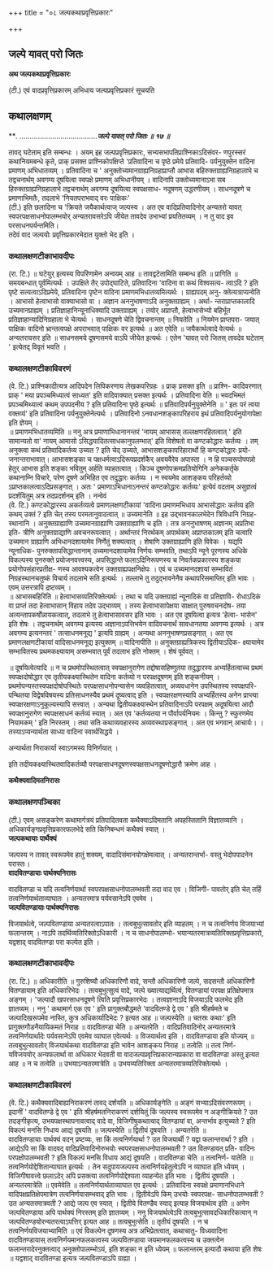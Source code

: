 +++
title = "०८ जल्पकथाप्रवृत्तिप्रकारः"

+++


## जल्पे यावत् परो जितः

**अथ जल्पकथाप्रवृत्तिप्रकारः**

(टी.) एवं वादप्रवृत्तिप्रकारम् अभिधाय जल्पप्रवृत्तिप्रकारं सूचयति

## **कथालक्षणम्**

***. ………………………………..**जल्पे यावत् परो जितः ॥ १७ ॥***

तावद् घटेताम् इति सम्बन्धः । अयम् इह जल्पप्रवृत्तिप्रकारः, सभ्यसभापतिप्राश्निकाऽदिसंवर- णपुरस्सरं कथानियमबन्धे कृते, प्राक् प्रसक्त प्राश्निकोपक्षिप्ते 'प्रतिवादिना च पृष्ठे प्रमेये प्रतिवादि- पर्यनुयुक्तेन वादिना प्रमाणम् अभिधातव्यम् । प्रतिवादिना च ' अनुक्तोच्यमानग्राह्यनिग्रहाप्राप्तौ आभास बहिरुक्तग्राह्यनिग्रहालाभे च तद्वचनार्थम् अवगम्य दूषयित्वा स्वपक्षे प्रमाणम् अभिधानीयम् । वादिनापि उक्तोच्यमानाऽभा सब हिरुक्तग्राह्यनिग्रहालाभे तद्वचनार्थम् अवगम्य दूषयित्वा स्वपक्षसाध- नदूषणम् उद्धरणीयम् । साधनदूषणे च प्रमाणाभिमतैः, तदलाभे 'नियतपराभवाद् वरः पाक्षिकः'  
(टी.) इति छलादिना च 'क्रियते जयैकार्थत्वाज् जल्पस्य । अत एव वादिप्रतिवादिनोर् अन्यतरो यावत् स्वपरपक्षसाधनोपालम्भयोर् अन्यतरावसरेऽपि जीयेत तावदेव उभाभ्यां प्रयतितव्यम् । न तु वाद इव परसाधनपर्यन्तमिति।  
तदेवं वाद जल्पयोः प्रवृत्तिप्रकारभेदात युक्तो भेद इति ।

### **कथालक्षणटीकाभावदीपः**

(रा. टि.) ॥ घटेयुर् इत्यस्य विपरिणामेन अन्वयम् आह ॥ तावद्वटेतामिति सम्बन्ध इति ॥ प्रागिति ॥ समयबन्धात् पूर्वमित्यर्थः । उपक्षिते तैर् उपोद्घाटिते, प्रतिवादिना 'वादिना वा कथं विश्वसत्य- त्वाऽदि ? इति पृष्टे सत्यत्वाऽदिप्रमेये, प्रतिवादिना पृष्टेन वादिना प्रमाणमभिधातव्यमित्यर्थः । ग्राह्यपदम् अनु- क्तेत्यत्राप्यन्वेति । आभासो हेत्वाभासो वाक्याभासो वा । अज्ञान अननुभाषणाऽदि अनुक्तग्राह्यम् । अर्था- न्तराप्राप्तकालादि उच्यमानप्राह्यम् । प्रतिज्ञाहानिन्यूनाधिक्यादि उक्तग्राह्यम् । तयोर् अप्राप्तौ, हेत्वाभासेभ्यो बहिर्भूत प्रतिज्ञाहान्यादिनिग्रहाला भे चेत्यर्थः । साधनदूषणे चेति द्विवचनान्तम् ॥ नियतेति ॥ नियमेन प्राप्तपरा- जयात् पाक्षिकः वादिनो भ्रान्तत्वपक्षे अपराभवात् पाक्षिकः वर इत्यर्थः ॥ अत एवेति ॥ जयैकार्थत्वादे वेत्यर्थः ॥ अन्यतरावसर इति ॥ साधनसमये दूषणसमये वाऽपि जीयेत इत्यर्थः । एतेन 'यावत् परो जितस् तावदेव घटेताम् ' इत्येतद् विवृतं भवति ।

### **कथालक्षणटीकाविवरणं**

(वे. टि.) प्राश्निकादीत्यत्र आदिपदेन लिपिकरणाय लेखकपरिग्रहः ॥ प्राक् प्रसक्त इति ॥ प्राश्नि- कादिवरणात् प्राक् ' मया प्रपञ्चमिध्यात्वं साध्यत' इति वादिवाक्यात् प्रसक्त इत्यर्थः । प्रतिवादिना वेति ॥ भवदभिमतं प्रपञ्चमिथ्यात्वं कथम् उपपदनीय ? इति प्रतिवादिना पृष्ठे इत्यर्थः ॥ प्रतिवादिपर्यनुयुक्तेनेति ॥ ' इतः परं त्वया वक्तव्यं' इति प्रतिवादिना पर्यनुयुक्तेनेत्यर्थः । प्रतिवादिनो ऽनवधानशङ्कापरिहराय इथं प्रतिवादिपर्यनुयोगापेक्षा इति ज्ञेयम् ।  
॥ प्रमाणमभिधातव्यमिति ॥ ननु अत्र प्रमाणाभिधानानन्तरं 'नायम् आभासस् तल्लक्षणरहितत्वात् ' इति सामान्यतो वा' नायम् आमासो ऽसिद्धयादितत्साधकानुपलम्भात्' इति विशेषतो वा कण्टकोद्धारः कर्तव्यः । तम् अनुक्त्वा कथं प्रतिवादिकर्तव्य उच्यत ? इति चेद् उच्यते, आभासशङ्कापरिहारार्थो हि कण्टकोद्धारः प्रयो- जनान्तराभावात्। आभासशङ्का च पक्षधर्मत्वाऽदिरूपप्रदर्शकैर् अवयवैरेव अपास्ता । न हि पञ्चरूपोपपन्नो हेतुर् आभास इति शङ्का भवितुम् अर्हति व्याहतत्वात् । किञ्च दूषणोपक्रमप्रतियोगिनि अनेककर्तृके कथानाम्नि विचारे, परेण दूषणे अभिहित एव तदुद्धारः कर्तव्यः । न स्वयमेव आशङ्कय परिहर्तव्यो ऽप्राप्तकालत्वाऽदिप्रसङ्गात् । अतः ' प्रमाणाऽभिधानाऽनन्तरं कण्टकोद्धारः कर्तव्यः' इत्येवं वदताम् असुज्ञत्वं प्रदर्शयितुम् अत्र तदप्रदर्शनम् इति । नन्वेवं  
(वे. टि.) कण्टकोद्धारस्य अकर्तव्यत्वे प्रमाणलक्षणटीकायां 'वादिना प्रमाणमभिधाय आभासोद्धारः कर्तव्य इति कथम् उक्तं ? इति चेत् तस्य परमतानुवादत्वात् ॥ उच्यमानेति ॥ इह उद्भावनकालभेदेन त्रिविधानि निग्रह- स्थानानि । अनुक्तग्राह्याणि उच्यमानग्राह्याणि उक्तग्राह्याणि च इति । तत्र अननुभाषणम् अज्ञानम् अप्रतिभा इति- त्रीणि अनुक्तग्राद्याणि अवचनरूपत्वात् । अर्थान्तरं निरर्थकम् अपार्थकम् अप्राप्तकालम् इति चत्वारि उच्यमान ग्राह्याणि अभिधानदशायामेव निर्णेतुं शक्यत्वात् । शेषाणि उक्तग्राह्याणि इति विवेकः । यद्यपि न्यूनाधिक- पुनरुक्तापसिद्धान्तानाम् उच्यमानदशायामेव निर्णयः सम्भवति, तथाऽपि न्यूने पूरणस्य अधिके विकल्पस्य पुनरुक्ते प्रयोजनवत्त्वस्य, अपसिद्धान्ते फलाऽदिनिरूपणस्य च निवर्तकप्रकारस्य शङ्कया प्रयोगोपसंहारप्रतीक्ष- णस्य आवश्यकत्वेन उक्तग्राह्यपक्षनिक्षेपः । एवं च उच्यमानदशायां सम्भावितं निग्रहस्थानचतुष्कं विचार्य तदलाभे सति इत्यर्थः । तल्लाभे तु तदुद्भावनेनैव कथापरिसमाप्तिर् इति भावः । एवम् उत्तरत्रापि द्रष्टव्यम् ।  
॥ आभासबहिरिति ॥ हेत्वाभासव्यतिरिक्तेत्यर्थः । तथा च यदि उक्तग्राह्यं न्यूनादिकं वा प्रतिज्ञावि- रोधाऽदिकं वा प्राप्तं तदा हेत्वाभासान् विहाय तदेव उद्भाव्यम् । तस्य हेत्वाभासापेक्षया साक्षात् पुरुषवचनदोष- तया अत्यन्तापकर्षोन्नायकत्वात्, तदलाभे तु हेत्वाभासावसर इति भावः । अत एव दूषयित्वा इत्यत्र 'हेत्वा- भासेन' इति शेषः । तद्वचनार्थम् अवगम्य इत्यस्य अज्ञानाऽपत्तिभयेन वादिवचनार्थं सावधानतया अवगम्य इत्यर्थः । अत्र अवगम्य इत्यनन्तरं ' तत्साधनमनूद्य ' इत्यपि ग्राह्यम् । अन्यथा अननुभाषणप्रसङ्गात् । अत एव प्रमाणलक्षणटीकायां वादिसाधनमनूद्य इत्युक्तम् ॥ वादिनापीति ॥ अनुक्तग्राह्यत्रिकस्य द्वितीयाऽदिक- क्ष्यायामेव सम्भावितस्य प्रथमकक्ष्यायाम् असम्भवात् पूर्वं तदलाभ इति नोक्तम् । शेषं पूर्ववत् ।

  
॥ दूषयित्वेत्यादि ॥ न च प्रथमोपस्थितत्वात् स्वपक्षानुरागेण तद्दोषासहिष्णुतया तदुद्धारस्य अभ्यर्हितत्वाच्च प्रथमं स्वपक्षदोषोद्धार एव तृतीयकक्ष्यास्थितेन वादिना कर्तव्यो न परपक्षदूषणम् इति शङ्कनीयम् । प्रथमोपन्यस्तस्वपक्षदोषोपस्थितेः परपक्षसाधनोपन्यासेन व्यवहितत्वात्, अव्यवधानेन उपस्थितस्य स्वपक्षपरि- पन्थितया विद्वेषविषयस्य प्रतिसाधनस्यैव प्रथमं दूष्यत्वाद् इति । स्वपक्षरक्षणस्यापि अभ्यर्हितस्य अनेन प्राप्त्या स्वपक्षरक्षणाऽनुकूल्यस्यापि सत्त्वात् । अन्यथा द्वितीयकक्ष्यास्थेन प्रतिवादिनाऽपि परपक्षम् अदूषयित्वा आदौ स्वपक्षानुरागेण स्वपक्षसाधनं कर्तव्यं स्यात् । अत एव 'कर्तव्यतया न पौर्वापर्यनियमः । किन्तु ? स्फुरणमेव नियामकम् ' इति निरस्तम् । तथा सति कथाव्यवहारस्य अव्यवस्थाप्रसङ्गात् । अत एव भगवान् आचार्यः। ।  
तस्याऽप्यन्यार्थता साध्या वादिना स्वार्थसिद्धये ।

अन्यार्थता निराकार्या स्वाऽगमस्य विनिर्णयात् ।

इति तदीयकक्ष्यास्थितवादिकर्तव्यौ परपक्षसाधनदूषणस्वपक्षसाधनदूषणोद्धारौ क्रमेण आह ।

**कथैक्यवादिमतनिरासः**

### **कथालक्षणपञ्चिका**

(टी.) एवम् असङ्करेण कथामार्गत्रयं प्रतिपादितवता कथैक्याऽदिमतानि अपहस्तितानि विज्ञातव्यानि । अधिकार्यङ्गप्रवृत्तिप्रकारफलभेदे सति किनिबन्धनं कथैक्यं स्यात् ।  
**जल्पकथायाः पार्थैक्यं**

जल्पस्य न तावत् स्वरूपमेव हातुं शक्यम्, वादादिसंमानयोगक्षेमत्वात् । अन्यतरान्तर्भा- वस्तु भेदोपपादनेन परास्तः।  
**वादवितण्डायाः पार्थक्यनिरासः**

वादवितण्डा च यदि तत्वनिर्णयार्था स्वपरपक्षसाधनोपालम्भवती तदा वाद एव । विजिगी- पावतोर् इति चेत् तर्हि तत्वनिर्णयार्थताव्याघातः । अन्यतरमात्र पर्यवसानेऽपि एवमेव ।  
**जल्पवितण्डायाः पार्थक्यनिरासः**

विजयार्थत्वे, जल्पवितण्डाया अन्यतरत्वाऽपातः । तत्वबुभुत्सावतोर् इति व्याहतम् । न च तत्वनिर्णय विजयाभ्यां फलान्तरम् । नाऽपि तदर्थिव्यतिरिक्तोऽधिकारी । न च साधनोपालम्भो- भयान्यतरमात्रव्यतिरिक्तप्रवृत्तिप्रकारो, यद्वशाद् वादवितण्डा परा कल्पेत इति ।

### **कथालक्षणटीकाभावदीपः**

(रा. टि.) ॥ अधिकारीति ॥ गुरुशिष्यौ अधिकारिणौ वादे, सन्तौ अधिकारिणौ जल्पे, सदसन्तौ अधिकारिणौ वितण्डायाम् इति अधिकारिभेदः । तत्वबुभुत्सुत्वं वादे, जल्पे ख्यात्याद्यर्थित्वं, वितण्डायां परपक्ष प्रतिक्षेपमात्र अङ्गम् । 'जल्पादौ खपरसाधनदूषणे त्विति प्रवृत्तिप्रकारभेदः । तत्वज्ञानाऽदि विजयाऽदि फलभेद इति ज्ञातव्यम् । ननु ' कथामार्ग एक एव ' इति प्रागुक्तबौद्धमते 'वादवितण्डे द्वे एव ' इति श्रीहर्षमते च जल्पादिखरूपमेव नास्ति, कुत्र अधिकार्यादिभेदः ? इत्यत आह ॥ जल्पस्येति ॥ चतस्रः कथाः' इति प्रागुक्तगौडनैयायिकमतं निराह ॥ वादवितण्डा चेति ॥ अन्यतरेति । वादिप्रतिवादिनोर् अन्यतरमात्रे तत्वनिर्णयार्थादेः पर्यवसानेऽपि एवमेव व्याघात एवेत्यर्थः ॥ विजयार्थत्व इति । वादवितण्डाया इति योज्यम् ॥ तत्वबुभुत्सावतोर् विजयार्थकथा वादवितण्डा इति भावेन आशङ्कय निराह ॥ तत्वेति ॥ तत्व निर्ण- यविजययोर् अन्यफलार्था वा अधिकार भेदवती वा वादजल्पप्रवृत्तिप्रकारान्यप्रकारा वा वादवितण्डा अस्तु इत्यत आह ॥ न च तत्वेति ॥ उभयाऽन्यतरमात्रेति ॥ उभयव्यतिरिक्ता अन्यतरमात्रव्यतिरिक्तेत्यर्थः ।

### **कथालक्षणटीकाविवरणं**

(वे. टि.) कथैक्यवादिबाह्यनिराकरणं तावद् दर्शयति ॥ अधिकार्यङ्गेति ॥ अङ्गं सभ्याऽदिसंवरणरूपम् । इदानीं ' वादवितण्डे द्वे एव ' इति श्रीहर्षमतनिराकरणं दर्शयितुं किं जल्पस्य स्वरूपमेव न अङ्गीक्रियते ? उत तदङ्गीकृत्य, उभयपक्षस्थापनावत्वाद् वादे वा, विजिगीषुकथात्वाद् वितण्डायां वा, अन्तर्भाव इत्युच्यते ? इति विकल्पं मनसि निधाय आद्यं दूषयति ॥
जल्पस्येति ॥ द्वितीयं दूषयति । अन्यतरेति ॥  
वादवितण्डायाः पार्थक्यं वदन् प्रष्टव्यः, सा किं तत्वनिर्णयार्था ? उत विजयार्थी ? यद्वा फलान्तरार्था ? इति । आद्येऽपि सा किं वादवद् वादिप्रतिवादिनोरुभयोः स्वपरपक्षसाधनोपालम्भवती ? उत वितण्डावत् प्रति- वादिनः परपक्षोपालम्भवती ? इति विकल्पं मनसि विधाय आद्यं दूषयति । वादवितण्डा चेति ॥ तत्वनिर्ण- यातेति ॥ तत्वनिर्णयोद्देशितान्याघात इत्यर्थः । तेन सदुपायजल्पस्य तत्वनिर्णयहेतुत्वेऽपि न व्याघात इति ध्येयम् । विजिगीषावत्त्वे छलाऽदेर् अपि प्रसक्त्या तत्वनिर्णयोद्देश्यता व्याहन्येत इति भावः । द्वितीयं दूषयति । अन्यतरमात्रेति ॥ एवमेवेति ॥ तत्वनिर्णयार्थताव्याघात एव इत्यर्थः । प्रतिवादिना स्वपक्षे प्रमाणानभिधाने वादिपक्षप्रतिक्षेपमात्रेण तत्वनिर्णयासम्भवाद् इति भावः । द्वितीयेऽपि किम् उभयोः स्वपरपक्ष- साधनोपालम्भवती ? उत अन्यतरमात्रवती ? आद्ये जल्प एव स्यात् । द्वितीये वितण्डैव स्याद् इत्याह विजयार्थत्व इति ॥ अनेन जल्पवितण्डाया अपि पार्थक्यं निरस्तम् इति ज्ञातव्यम् । ननु विजयार्थत्वेऽपि तत्वबुभुत्सावदधिकारिकत्वान् न जल्पवितण्डयोरन्यतरत्वाऽपत्तिर् इत्यत आह ॥ तत्वबुभुत्सेति ॥ तृतीयं दूषयति । न च तत्वनिर्णयविजयाभ्यामिति ॥ एवं विकल्पेन दूषणस्य अत्र अभिप्रेतत्वात्, कथाचातु- विध्यवादिना वादवितण्डायास् तत्वनिर्णयमानफलकत्वस्य जल्पवितण्डाया जयमानफलकत्वस्य च उक्तत्वेन फलान्तरादेरनुक्तत्वाद् अनुक्तोपालम्भोऽयं, इति शङ्का न इति ध्येयम् ॥
फलान्तरम् इत्यादौ कथाया इति शेषः ॥ यद्वशाद् वादवितण्डा इत्यत्र जल्पवितण्डाऽपि ग्राह्या ।

